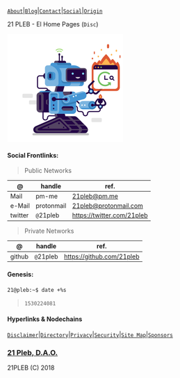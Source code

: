 [`About`](/docs/pages/about)|[`Blog`](/docs/pages/blog)|[`Contact`](/docs/pages/contact)|[`Social`](/docs/pages/social)|[`Origin`](/docs/pages/origin)

21 PLEB - El Home Pages (`Disc`)

![](/docs/assets/images/svgs/21.svg)


#### Social Frontlinks:
>Public Networks

|@|handle|ref.|
|---|---|---|
|Mail|pm-me|21pleb@pm.me|
|e-Mail|protonmail|21pleb@protonmail.com|
|twitter|`@`21pleb|https://twitter.com/21pleb|

>Private Networks

|@|handle|ref.|
|---|---|---|
|github|`@`21pleb|https://github.com/21pleb|

#### Genesis:
`21@pleb:~$ date +%s`
>`1530224081`


#### Hyperlinks & Nodechains
[`Disclaimer`](/docs/pages/disclaimer)|[`Directory`](/docs/pages/directory)|[`Privacy`](/docs/pages/privacy)|[`Security`](/docs/pages/security)|[`Site Map`](/docs/pages/sitemap)|[`Sponsors`](/docs/pages/sponsors)


### [21 Pleb, D.A.O.](https://21pleb.github.io)
21PLEB (C) 2018
